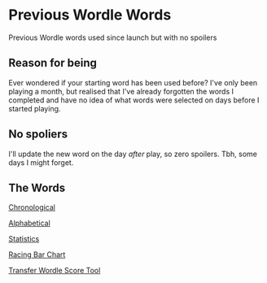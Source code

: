 # Previous Wordle Words

Previous Wordle words used since launch but with no spoilers

## Reason for being

Ever wondered if your starting word has been used before? I've only been playing a month, but realised that I've already forgotten the words I completed and have no idea of what words were selected on days before I started playing.

## No spoliers

I'll update the new word on the day *after* play, so zero spoilers. Tbh, some days I might forget.

## The Words

[Chronological](./chronological.txt)

[Alphabetical](./alphabetical.txt)

[Statistics](https://github.com/eagerterrier/previous-wordle-words/blob/main/statistics.csv)

[Racing Bar Chart](./barchart.html)

[Transfer Wordle Score Tool](./transfer.html)
